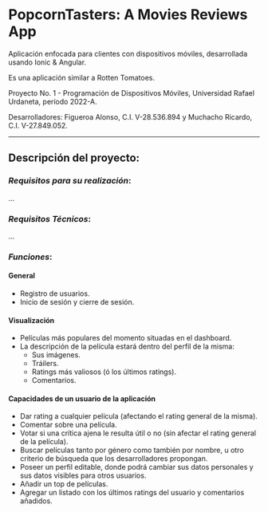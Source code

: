 # PopcornTasters: A Movies Reviews App
Aplicación enfocada para clientes con dispositivos móviles, desarrollada usando Ionic & Angular.

Es una aplicación similar a Rotten Tomatoes.

Proyecto No. 1 - Programación de Dispositivos Móviles, Universidad Rafael Urdaneta, período 2022-A.

Desarrolladores: Figueroa Alonso, C.I. V-28.536.894 y Muchacho Ricardo, C.I. V-27.849.052.

---

## **Descripción del proyecto:**

### *Requisitos para su realización*:
...

### *Requisitos Técnicos*:
...

### *Funciones*:
#### General
- Registro de usuarios.
- Inicio de sesión y cierre de sesión.
 
#### Visualización
- Películas más populares del momento situadas en el dashboard.
- La descripción de la película estará dentro del perfil de la misma:
    - Sus imágenes.
    - Tráilers.
    - Ratings más valiosos (ó los últimos ratings).
    - Comentarios.			
                    
#### Capacidades de un usuario de la aplicación
 - Dar rating a cualquier película (afectando el rating general de la misma).
 - Comentar sobre una película.
 - Votar si una crítica ajena le resulta útil o no (sin afectar el rating general de la película).
 - Buscar películas tanto por género como también por nombre, u otro criterio de búsqueda que los desarrolladores propongan.
 - Poseer un perfil editable, donde podrá cambiar sus datos personales y sus datos visibles para otros usuarios.
 - Añadir un top de películas.
 - Agregar un listado con los últimos ratings del usuario y comentarios añadidos.
